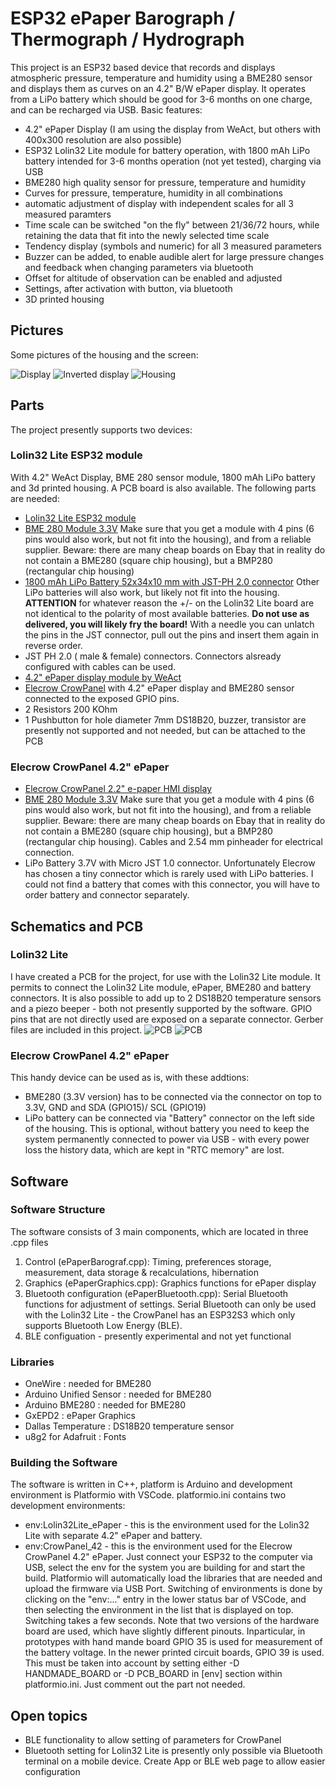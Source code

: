# ESP32 ePaper Barograph / Thermograph / Hydrograph
This project is an ESP32 based device that records and displays atmospheric pressure, temperature and humidity using a BME280 sensor and displays them as curves on an 4.2" B/W ePaper display. It operates from a LiPo battery which should be good for 3-6 months on one charge, and can be recharged via USB.
Basic features:
- 4.2" ePaper Display (I am using the display from WeAct, but others with 400x300 resolution are also possible)
- ESP32 Lolin32 Lite module for battery operation, with 1800 mAh LiPo battery intended for 3-6 months operation (not yet tested), charging via USB
- BME280 high quality sensor for pressure, temperature and humidity
- Curves for pressure, temperature, humidity in all combinations
- automatic adjustment of display with independent scales for all 3 measured paramters 
- Time scale can be switched "on the fly" between 21/36/72 hours, while retaining the data that fit into the newly selected time scale
- Tendency display (symbols and numeric) for all 3 measured parameters
- Buzzer can be added, to enable audible alert for large pressure changes and feedback when changing parameters via bluetooth
- Offset for altitude of observation can be enabled and adjusted
- Settings, after activation with button, via bluetooth
- 3D printed housing

## Pictures
Some pictures of the housing and the screen:

![Display](https://github.com/88markus88/ESP32_ePaper_Barograph/blob/main/Pictures/Standard%20PT.jpg)
![Inverted display](https://github.com/88markus88/ESP32_ePaper_Barograph/blob/main/Pictures/Inverted%20PTH.jpg)
![Housing](https://github.com/88markus88/ESP32_ePaper_Barograph/blob/main/Pictures/Hoursing.jpg)

## Parts
The project presently supports two devices:
### Lolin32 Lite ESP32 module 
With 4.2" WeAct Display, BME 280 sensor module, 1800 mAh LiPo battery and 3d printed housing. A PCB board is also available.
   The following parts are needed:
   - [Lolin32 Lite ESP32 module](https://www.amazon.de/AZDelivery-LOLIN32-Bluetooth-kompatibel-Arduino/dp/B086V8X2RM/ref=sr_1_1_pp?__mk_de_DE=%C3%85M%C3%85%C5%BD%C3%95%C3%91&crid=2Y27I7AEYM9WX&dib=eyJ2IjoiMSJ9.oNJbRfCZ-fu_vozIfxLCtf3HXLp9I-uPyWlu2nvjfPpeDhkVGGNlZxv5Sz1wx8w9KMfxJls-1ZDVz42O4GHf5jZGgGVwZPdvzvrQdXk0kT_A6RewTc9YMkqjQ3iQTPgM0uivrl79juA1taJghOAjpS3Fwa6kLbrBI_IJpl4o2-8MCH1yzFgi4ckKFVAqtziA.9GUBbFdNLPXHgTDpc1SDFziCLFOkvI_fY1c62FEOx04&dib_tag=se&keywords=Lolin32%2BLite&qid=1738659974&sprefix=lolin32%2Blite%2Caps%2C199&sr=8-1&th=1)
   - [BME 280 Module 3.3V](https://www.amazon.de/s?k=bme280&ref=404_search) Make sure that you get a module with 4 pins (6 pins would also work, but not fit into the housing), and from a reliable supplier. Beware: there are many cheap boards on Ebay that in reality do not contain a BME280 (square chip housing), but a BMP280 (rectangular chip housing)
   - [1800 mAh LiPo Battery 52x34x10 mm with JST-PH 2.0 connector](https://www.ebay.de/itm/255510046348?mkcid=16&mkevt=1&mkrid=707-127634-2357-0&ssspo=yTbngviFSJu&sssrc=4429486&ssuid=nJMJusrNRZS&var=555706977194&widget_ver=artemis&media=COPY) Other LiPo batteries will also work, but likely not fit into the housing. **ATTENTION** for whatever reason the +/- on the Lolin32 Lite board are not identical to the polarity of most available batteries. **Do not use as delivered, you will likely fry the board!** With a needle you can unlatch the pins in the JST connector, pull out the pins and insert them again in reverse order.
   - JST PH 2.0 ( male & female) connectors. Connectors alsready configured with cables can be used.
   - [4.2" ePaper display module by WeAct](https://de.aliexpress.com/w/wholesale-Weact-studio-ePaper-4.2.html?spm=a2g0o.detail.search.0) 
   - [Elecrow CrowPanel](https://www.elecrow.com/wiki/CrowPanel_ESP32_E-paper_4.2-inch_HMI_Display.html?srsltid=AfmBOopLg2lyLTtVUnrafO5OQ8krdLfANDyudeDwoHQay9rsuxcy4Twv) with 4.2" ePaper display and BME280 sensor connected to the exposed GPIO pins.
   - 2 Resistors 200 KOhm
   - 1 Pushbutton for hole diameter 7mm
DS18B20, buzzer, transistor are presently not supported and not needed, but can be attached to the PCB
### Elecrow CrowPanel 4.2" ePaper
  - [Elecrow CrowPanel 2.2" e-paper HMI display](https://m.elecrow.com/pages/shop/product/details?id=207653&srsltid=AfmBOoq9SIdzb9AhMf4R4YTJ9BLrYichk5EBjKeTe6YT30B_DNrccfvo)
  - [BME 280 Module 3.3V](https://www.amazon.de/s?k=bme280&ref=404_search) Make sure that you get a module with 4 pins (6 pins would also work, but not fit into the housing), and from a reliable supplier. Beware: there are many cheap boards on Ebay that in reality do not contain a BME280 (square chip housing), but a BMP280 (rectangular chip housing). Cables and 2.54 mm pinheader for electrical connection.
   - LiPo Battery 3.7V with Micro JST 1.0 connector. Unfortunately Elecrow has chosen a tiny connector which is rarely used with LiPo batteries. I could not find a battery that comes with this connector, you will have to order battery and connector separately.

## Schematics and PCB
### Lolin32 Lite
I have created a PCB for the project, for use with the Lolin32 Lite module. It permits to connect the Lolin32 Lite module, ePaper, BME280 and battery connectors. It is also possible to add up to 2 DS18B20 temperature sensors and a piezo beeper - both not presently supported by the software. GPIO pins that are not directly used are exposed on a separate connector.
Gerber files are included in this project.
![PCB](https://github.com/88markus88/ESP32_ePaper_Barograph/blob/main/PCB/ePaperBarograf_schematic_V0.1.jpg)
![PCB](https://github.com/88markus88/ESP32_ePaper_Barograph/blob/main/PCB/ePaperBarograf_PCB_V0.1.jpg)
### Elecrow CrowPanel 4.2" ePaper
This handy device can be used as is, with these addtions:
- BME280 (3.3V version) has to be connected via the connector on top to 3.3V, GND and SDA (GPIO15)/ SCL (GPIO19)
- LiPo battery can be connected via "Battery" connector on the left side of the housing. This is optional, without battery you need to keep the system permanently connected to power via USB - with every power loss the history data, which are kept in "RTC memory" are lost. 

## Software
### Software Structure
The software consists of 3 main components, which are located in three .cpp files
1. Control (ePaperBarograf.cpp): Timing, preferences storage, measurement, data storage & recalculations, hibernation
2. Graphics (ePaperGraphics.cpp): Graphics functions for ePaper display
3. Bluetooth configuration (ePaperBluetooth.cpp): Serial Bluetooth functions for adjustment of settings. Serial Bluetooth can only be used with the Lolin32 Lite - the CrowPanel has an ESP32S3 which only supports Bluetooth Low Energy (BLE).
4. BLE configuation - presently experimental and not yet functional
### Libraries
- OneWire                  : needed for BME280
- Arduino Unified Sensor   : needed for BME280
- Arduino BME280           : needed for BME280
- GxEPD2                   : ePaper Graphics
- Dallas Temperature       : DS18B20 temperature sensor
- u8g2 for Adafruit        : Fonts
### Building the Software
The software is written in C++, platform is Arduino and development environment is Platformio with VSCode. 
platformio.ini contains two development environments:
- env:Lolin32Lite_ePaper - this is the environment used for the Lolin32 Lite with separate 4.2" ePaper and battery. 
- env:CrowPanel_42 - this is the environment used for the Elecrow CrowPanel 4.2" ePaper.
Just connect your ESP32 to the computer via USB, select the env for the system you are building for and start the build. Platformio will automatically load the libraries that are needed and upload the firmware via USB Port. 
Switching of environments is done by clicking on the "env:..." entry in the lower status bar of VSCode, and then selecting the environment in the list that is displayed on top. Switching takes a few seconds.
Note that two versions of the hardware board are used, which have slightly different pinouts. Inparticular, in prototypes with hand mande board GPIO 35 is used for measurement of the battery voltage. In the newer printed circuit boards, GPIO 39 is used. This must be taken into account by setting either -D HANDMADE_BOARD or -D PCB_BOARD in [env] section within platformio.ini. Just comment out the part not needed.
## Open topics
- BLE functionality to allow setting of parameters for CrowPanel
- Bluetooth setting for Lolin32 Lite is presently only possible via Bluetooth terminal on a mobile device. Create App or BLE web page to allow easier configuration
